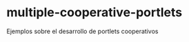 multiple-cooperative-portlets
=============================

Ejemplos sobre el desarrollo de portlets cooperativos
